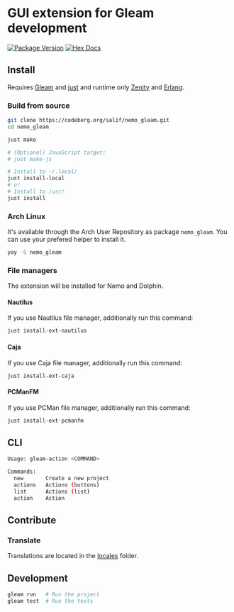 # GUI extension for Gleam development

[![Package Version](https://img.shields.io/hexpm/v/nemo_gleam)](https://hex.pm/packages/nemo_gleam)
[![Hex Docs](https://img.shields.io/badge/hex-docs-ffaff3)](https://hexdocs.pm/nemo_gleam/)

## Install

Requires [Gleam](https://gleam.run) and [just](https://just.systems/) and runtime only [Zenity](https://gitlab.gnome.org/GNOME/zenity) and [Erlang](https://www.erlang.org/).

### Build from source

```sh
git clone https://codeberg.org/salif/nemo_gleam.git
cd nemo_gleam

just make

# (Optional) JavaScript target:
# just make-js

# Install to ~/.local/
just install-local
# or
# Install to /usr/
just install
```

### Arch Linux

It's available through the Arch User Repository as package `nemo_gleam`. You can use your prefered helper to install it.

```sh
yay -S nemo_gleam
```

### File managers

The extension will be installed for Nemo and Dolphin.

#### Nautilus

If you use Nautilus file manager, additionally run this command:

```sh
just install-ext-nautilus
```

#### Caja

If you use Caja file manager, additionally run this command:

```sh
just install-ext-caja
```

#### PCManFM

If you use PCMan file manager, additionally run this command:

```sh
just install-ext-pcmanfm
```

## CLI

```sh
Usage: gleam-action <COMMAND>

Commands:
  new       Create a new project
  actions   Actions (buttons)
  list      Actions (list)
  action    Action
```

## Contribute

### Translate

Translations are located in the [locales](./locales/) folder.

<!--
```sh
gleam add nemo_gleam@1
```
```gleam
import nemo_gleam

pub fn main() {
  // TODO: An example of the project in use
}
```

Further documentation can be found at <https://hexdocs.pm/nemo_gleam>.
-->

## Development

```sh
gleam run   # Run the project
gleam test  # Run the tests
```
